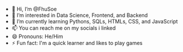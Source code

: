 - 👋 Hi, I’m @FhuSoe
- 👀 I’m interested in Data Science, Frontend, and Backend
- 🌱 I’m currently learning Pythons, SQLs, HTMLs, CSS, and JavaScript
- 📫 You can reach me on my socials i linked
- 😄 Pronouns: He/Him
- ⚡ Fun fact: I'm a quick learner and likes to play games

<!---
FhuSoe/FhuSoe is a ✨ special ✨ repository because its `README.md` (this file) appears on your GitHub profile.
You can click the Preview link to take a look at your changes.
--->

